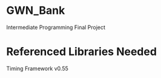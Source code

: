 # GWN_Bank
Intermediate Programming Final Project

# Referenced Libraries Needed
Timing Framework v0.55
